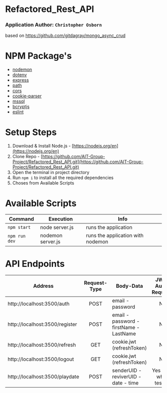 # Refactored_Rest_API
### Application Author: `Christopher Osborn`
based on https://github.com/gitdagray/mongo_async_crud

# NPM Package's
- [nodemon](https://www.npmjs.com/package/nodemon)
- [dotenv](https://www.npmjs.com/package/dotenv)
- [express](https://www.npmjs.com/package/express)
- [path](https://www.npmjs.com/package/path)
- [cors](https://www.npmjs.com/package/cors)
- [cookie-parser](https://www.npmjs.com/package/cookie-parser)
- [mssql](https://www.npmjs.com/package/mssql)
- [bcryptjs](https://www.npmjs.com/package/bcryptjs)
- [eslint](https://www.npmjs.com/package/eslint)

# Setup Steps
1) Download & Install Node.js - [https://nodejs.org/en](https://nodejs.org/en)
2) Clone Repo - [https://github.com/AIT-Group-Project/Refactored_Rest_API.git](https://github.com/AIT-Group-Project/Refactored_Rest_API.git)
3) Open the terminal in project directory
4) Run `npm i` to install all the required dependencies
5) Choses from Available Scripts

# Available Scripts
|Command|Execution|Info|
|-------|---------|----|
|`npm start`|node server.js|runs the application|
|`npm run dev`|nodemon server.js|runs the application with nodemon|

# API Endpoints

|Address|Request-Type|Body-Data|JWT-Auth-Required|
|-------|:----------:|---------|:---------------:|
|http://localhost:3500/auth|POST|email - password|No|
|http://localhost:3500/register|POST|email - password - firstName - LastName|No|
|http://localhost:3500/refresh|GET|cookie.jwt (refreshToken)|No|
|http://localhost:3500/logout|GET|cookie.jwt (refreshToken)|No|
|http://localhost:3500/playdate|POST|senderUID - reviverUID - date - time|Yes - No while testing|


